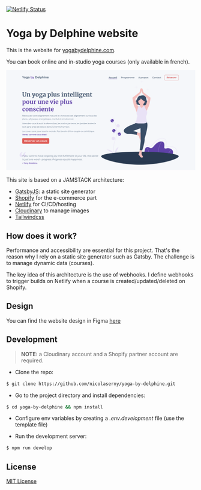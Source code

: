 [![Netlify Status](https://api.netlify.com/api/v1/badges/ba16e192-ec1f-4eb7-a751-634ec2312acc/deploy-status)](https://app.netlify.com/sites/yoga-by-delphine/deploys)

# Yoga by Delphine website

This is the website for [yogabydelphine.com](http://www.yogabydelphine.com/).

You can book online and in-studio yoga courses (only available in french).

![yogabydelphine](./screenshot.png)

This site is based on a JAMSTACK architecture:

- [GatsbyJS](https://www.gatsbyjs.com/): a static site generator
- [Shopify](https://www.shopify.com/) for the e-commerce part
- [Netlify](https://www.netlify.com/) for CI/CD/hosting
- [Cloudinary](https://cloudinary.com/) to manage images
- [Tailwindcss](https://tailwindcss.com/)

## How does it work?

Performance and accessibility are essential for this project. That's the reason why I rely on a static site generator such as Gatsby. The challenge is to manage dynamic data (courses).

The key idea of this architecture is the use of webhooks. I define webhooks to trigger builds on Netlify when a course is created/updated/deleted on Shopify.

## Design

You can find the website design in Figma [here](https://www.figma.com/file/wioiqeZX8Z0hOK0UsHxMAG/YogaByDelphine?node-id=4%3A10)

## Development

> **NOTE:** a Cloudinary account and a Shopify partner account are required.

- Clone the repo:

```bash
$ git clone https://github.com/nicolaserny/yoga-by-delphine.git
```

- Go to the project directory and install dependencies:

```bash
$ cd yoga-by-delphine && npm install
```

- Configure env variables by creating a _.env.development_ file (use the template file)

- Run the development server:

```bash
$ npm run develop
```

## License

[MIT License](https://raw.githubusercontent.com/nicolaserny/yoga-by-delphine/master/LICENSE)
